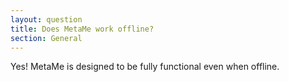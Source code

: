 ```yaml
---
layout: question
title: Does MetaMe work offline?
section: General
---
```


Yes! MetaMe is designed to be fully functional even when offline.